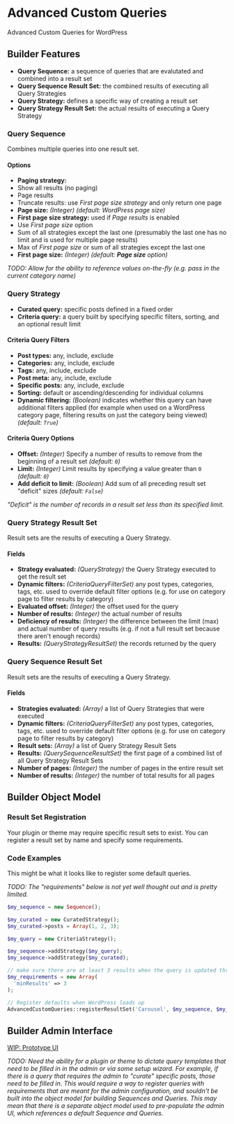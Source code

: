 # Advanced Custom Queries

Advanced Custom Queries for WordPress

## Builder Features

* **Query Sequence:** a sequence of queries that are evalutated and combined into a result set
* **Query Sequence Result Set:** the combined results of executing all Query Strategies
* **Query Strategy:** defines a specific way of creating a result set
* **Query Strategy Result Set:** the actual results of executing a Query Strategy

### Query Sequence

Combines multiple queries into one result set.

#### Options

* **Paging strategy:**
 * Show all results (no paging)
 * Page results
 * Truncate results: use _First page size strategy_ and only return one page
* **Page size:** _(Integer)_ _(default: WordPress page size)_
* **First page size strategy:** used if _Page results_ is enabled
 * Use _First page size_ option
 * Sum of all strategies except the last one (presumably the last one has no limit and is used for multiple page results)
 * Max of _First page size_ or sum of all strategies except the last one
* **First page size:** _(Integer)_ _(default: **Page size** option)_

_TODO: Allow for the ability to reference values on-the-fly (e.g. pass in the current category name)_

### Query Strategy

* **Curated query:** specific posts defined in a fixed order
* **Criteria query:** a query built by specifying specific filters, sorting, and an optional result limit

#### Criteria Query Filters

* **Post types:** any, include, exclude
* **Categories:** any, include, exclude
* **Tags:** any, include, exclude
* **Post meta:** any, include, exclude
* **Specific posts:** any, include, exclude
* **Sorting:** default or ascending/descending for individual columns
* **Dynamic filtering:** _(Boolean)_ indicates whether this query can have additional filters applied (for example when used on a WordPress category page, filtering results on just the category being viewed) _(default: `True`)_

#### Criteria Query Options

* **Offset:** _(Integer)_ Specify a number of results to remove from the beginning of a result set _(default: `0`)_
* **Limit:** _(Integer)_ Limit results by specifying a value greater than `0` _(default: `0`)_
* **Add deficit to limit:** _(Boolean)_ Add sum of all preceding result set "deficit" sizes _(default: `False`)_

_"Deficit" is the number of records in a result set less than its specified limit._

### Query Strategy Result Set

Result sets are the results of executing a Query Strategy.

#### Fields

* **Strategy evaluated:** _(QueryStrategy)_ the Query Strategy executed to get the result set
* **Dynamic filters:** _(CriteriaQueryFilterSet)_ any post types, categories, tags, etc. used to override default filter options (e.g. for use on category page to filter results by category)
* **Evaluated offset:** _(Integer)_ the offset used for the query
* **Number of results:** _(Integer)_ the actual number of results
* **Deficiency of results:** _(Integer)_ the difference between the limit (max) and actual number of query results (e.g. if not a full result set because there aren't enough records)
* **Results:** _(QueryStrategyResultSet)_ the records returned by the query

### Query Sequence Result Set

Result sets are the results of executing a Query Strategy.

#### Fields

* **Strategies evaluated:** _(Array<QueryStrategy>)_ a list of Query Strategies that were executed
* **Dynamic filters:** _(CriteriaQueryFilterSet)_ any post types, categories, tags, etc. used to override default filter options (e.g. for use on category page to filter results by category)
* **Result sets:** _(Array<QueryStrategyResultSet>)_ a list of Query Strategy Result Sets
* **Results:** _(QuerySequenceResultSet)_ the first page of a combined list of all Query Strategy Result Sets
* **Number of pages:** _(Integer)_ the number of pages in the entire result set
* **Number of results:** _(Integer)_ the number of total results for all pages

## Builder Object Model

### Result Set Registration

Your plugin or theme may require specific result sets to exist. You can register a result set by name and specify some requirements.

### Code Examples

This might be what it looks like to register some default queries.

_TODO: The "requirements" below is not yet well thought out and is pretty limited._

```php
$my_sequence = new Sequence();

$my_curated = new CuratedStrategy();
$my_curated->posts = Array(1, 2, 3);

$my_query = new CriteriaStrategy();

$my_sequence->addStrategy($my_query);
$my_sequence->addStrategy($my_curated);

// make sure there are at least 3 results when the query is updated through the admin
$my_requirements = new Array(
  'minResults' => 3
);

// Register defaults when WordPress loads up
AdvancedCustomQueries::registerResultSet('Carousel', $my_sequence, $my_requirements);
```

## Builder Admin Interface

[WIP: Prototype UI](./ui/prototype.html)

_TODO: Need the ability for a plugin or theme to dictate query templates that need to be filled in in the admin or via some setup wizard. For example, if there is a query that requires the admin to "curate" specific posts, those need to be filled in. This would require a way to register queries with requirements that are meant for the admin configuration, and souldn't be built into the object model for building Sequences and Queries. This may mean that there is a separate object model used to pre-populate the admin UI, which references a default Sequence and Queries._




